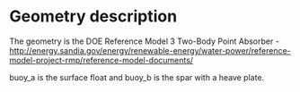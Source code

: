 # Geometry description
The geometry is the DOE Reference Model 3 Two-Body Point Absorber  - http://energy.sandia.gov/energy/renewable-energy/water-power/reference-model-project-rmp/reference-model-documents/

buoy_a is the surface float and buoy_b is the spar with a heave plate.
